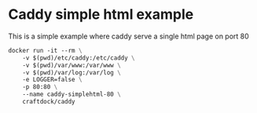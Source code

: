 # Caddy simple html example

This is a simple example where caddy serve a single html page on port 80

```Dockerfile
docker run -it --rm \
    -v $(pwd)/etc/caddy:/etc/caddy \
    -v $(pwd)/var/www:/var/www \
    -v $(pwd)/var/log:/var/log \
    -e LOGGER=false \
    -p 80:80 \
    --name caddy-simplehtml-80 \
    craftdock/caddy
```
